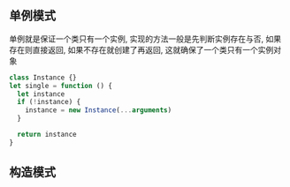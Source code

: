 
## 单例模式

单例就是保证一个类只有一个实例, 实现的方法一般是先判断实例存在与否, 如果存在则直接返回, 如果不存在就创建了再返回, 这就确保了一个类只有一个实例对象

```Javascript
class Instance {}
let single = function () {
  let instance
  if (!instance) {
    instance = new Instance(...arguments)
  }

  return instance
}
```

## 构造模式

